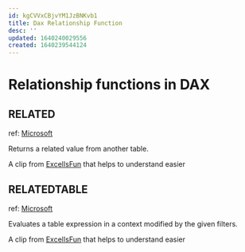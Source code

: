 ```yaml
---
id: kgCVVxCBjvYM1JzBNKvb1
title: Dax Relationship Function
desc: ''
updated: 1640240029556
created: 1640239544124
---
```

# Relationship functions in DAX

## RELATED
ref: [Microsoft](https://docs.microsoft.com/en-us/dax/related-function-dax)

Returns a related value from another table.

A clip from [ExcelIsFun](https://youtu.be/Q5ATZdAihl4?t=2158) that helps to understand easier

## RELATEDTABLE
ref: [Microsoft](https://docs.microsoft.com/en-us/dax/relatedtable-function-dax) 

Evaluates a table expression in a context modified by the given filters.

A clip from [ExcelIsFun](https://youtu.be/Q5ATZdAihl4?t=1677) that helps to understand easier
